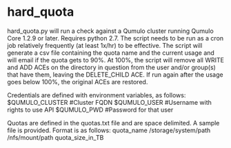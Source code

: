 # hard_quota
hard_quota.py will run a check against a Qumulo cluster running Qumulo Core 1.2.9 or later. Requires python 2.7. 
The script needs to be run as a cron job relatively frequently (at least 1x/hr) to be effective. 
The script will generate a csv file containing the quota name and the current usage and will email if the quota gets to 90%.
At 100%, the script will remove all WRITE and ADD ACEs on the directory in question from the user and/or group(s) that have them, leaving the DELETE_CHILD ACE.
If run again after the usage goes below 100%, the original ACEs are restored. 

Credentials are defined with environment variables, as follows: 
$QUMULO_CLUSTER  #Cluster FQDN
$QUMULO_USER     #Username with rights to use API
$QUMULO_PWD      #Password for that user

Quotas are defined in the quotas.txt file and are space delimited. A sample file is provided. Format is as follows: 
quota_name /storage/system/path /nfs/mount/path quota_size_in_TB
